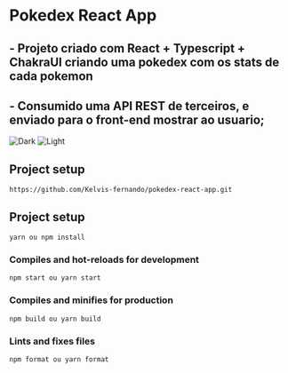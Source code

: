 # Pokedex React App

## - Projeto criado com React + Typescript + ChakraUI criando uma pokedex com os stats de cada pokemon

## - Consumido uma API REST de terceiros, e enviado para o front-end mostrar ao usuario;

![Dark]('../../public/readme/foto1.png')
![Light]('../../public/readme/foto2.png')

## Project setup

```
https://github.com/Kelvis-fernando/pokedex-react-app.git
```

## Project setup

```
yarn ou npm install
```

### Compiles and hot-reloads for development

```
npm start ou yarn start
```

### Compiles and minifies for production

```
npm build ou yarn build
```

### Lints and fixes files

```
npm format ou yarn format
```
